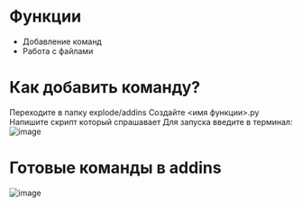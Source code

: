 # Функции 
+ Добавление команд
+ Работа с файлами
# Как добавить команду?
Переходите в папку explode/addins
Создайте <имя функции>.py
Напишите скрипт который спрашавает
Для запуска введите в терминал:
![image](https://github.com/user-attachments/assets/39e37b30-b587-42c5-aeea-6a405c658155)
# Готовые команды в addins
![image](https://github.com/user-attachments/assets/a3295aa3-c818-4518-932f-9ff381afb88b)

